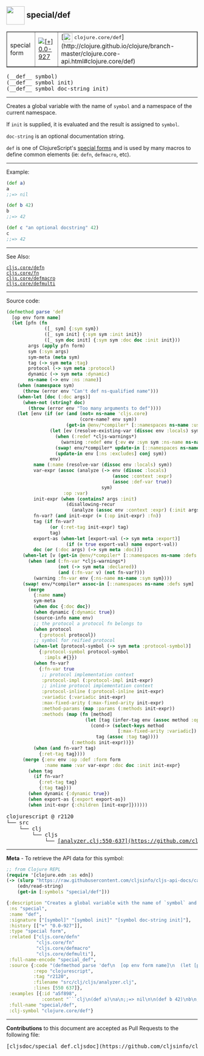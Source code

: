 ## <img width="48px" valign="middle" src="http://i.imgur.com/Hi20huC.png"> special/def

 <table border="1">
<tr>

<td>special form</td>
<td><a href="https://github.com/cljsinfo/cljs-api-docs/tree/0.0-927"><img valign="middle" alt="[+] 0.0-927" src="https://img.shields.io/badge/+-0.0--927-lightgrey.svg"></a> </td>
<td>
[<img height="24px" valign="middle" src="http://i.imgur.com/1GjPKvB.png"> <samp>clojure.core/def</samp>](http://clojure.github.io/clojure/branch-master/clojure.core-api.html#clojure.core/def)
</td>
</tr>
</table>

 <samp>
(__def__ symbol)<br>
</samp>
 <samp>
(__def__ symbol init)<br>
</samp>
 <samp>
(__def__ symbol doc-string init)<br>
</samp>

---

Creates a global variable with the name of `symbol` and a namespace of the
current namespace.

If `init` is supplied, it is evaluated and the result is assigned to `symbol`.

`doc-string` is an optional documentation string.

`def` is one of ClojureScript's [special forms](http://clojure.org/special_forms)
and is used by many macros to define common elements (ie: `defn`, `defmacro`,
etc).

---

Example:

```clj
(def a)
a
;;=> nil

(def b 42)
b
;;=> 42

(def c "an optional docstring" 42)
c
;;=> 42
```

---

See Also:

[`cljs.core/defn`](cljs.core_defn.md)<br>
[`cljs.core/fn`](cljs.core_fn.md)<br>
[`cljs.core/defmacro`](cljs.core_defmacro.md)<br>
[`cljs.core/defmulti`](cljs.core_defmulti.md)<br>

---


Source code:

```clj
(defmethod parse 'def
  [op env form name]
  (let [pfn (fn
              ([_ sym] {:sym sym})
              ([_ sym init] {:sym sym :init init})
              ([_ sym doc init] {:sym sym :doc doc :init init}))
        args (apply pfn form)
        sym (:sym args)
        sym-meta (meta sym)
        tag (-> sym meta :tag)
        protocol (-> sym meta :protocol)
        dynamic (-> sym meta :dynamic)
        ns-name (-> env :ns :name)]
    (when (namespace sym)
      (throw (error env "Can't def ns-qualified name")))
    (when-let [doc (:doc args)]
      (when-not (string? doc)
        (throw (error env "Too many arguments to def"))))
    (let [env (if (or (and (not= ns-name 'cljs.core)
                           (core-name? env sym))
                      (get-in @env/*compiler* [::namespaces ns-name :uses sym]))
                (let [ev (resolve-existing-var (dissoc env :locals) sym)]
                  (when (:redef *cljs-warnings*)
                    (warning :redef env {:ev ev :sym sym :ns-name ns-name}))
                  (swap! env/*compiler* update-in [::namespaces ns-name :excludes] conj sym)
                  (update-in env [:ns :excludes] conj sym))
                env)
          name (:name (resolve-var (dissoc env :locals) sym))
          var-expr (assoc (analyze (-> env (dissoc :locals)
                                       (assoc :context :expr)
                                       (assoc :def-var true))
                                   sym)
                     :op :var)
          init-expr (when (contains? args :init)
                      (disallowing-recur
                        (analyze (assoc env :context :expr) (:init args) sym)))
          fn-var? (and init-expr (= (:op init-expr) :fn))
          tag (if fn-var?
                (or (:ret-tag init-expr) tag)
                tag)
          export-as (when-let [export-val (-> sym meta :export)]
                      (if (= true export-val) name export-val))
          doc (or (:doc args) (-> sym meta :doc))]
      (when-let [v (get-in @env/*compiler* [::namespaces ns-name :defs sym])]
        (when (and (:fn-var *cljs-warnings*)
                   (not (-> sym meta :declared))
                   (and (:fn-var v) (not fn-var?)))
          (warning :fn-var env {:ns-name ns-name :sym sym})))
      (swap! env/*compiler* assoc-in [::namespaces ns-name :defs sym]
        (merge 
          {:name name}
          sym-meta
          (when doc {:doc doc})
          (when dynamic {:dynamic true})
          (source-info name env)
          ;; the protocol a protocol fn belongs to
          (when protocol
            {:protocol protocol})
          ;; symbol for reified protocol
          (when-let [protocol-symbol (-> sym meta :protocol-symbol)]
            {:protocol-symbol protocol-symbol
              :impls #{}})
          (when fn-var?
            {:fn-var true
             ;; protocol implementation context
             :protocol-impl (:protocol-impl init-expr)
             ;; inline protocol implementation context
             :protocol-inline (:protocol-inline init-expr)
             :variadic (:variadic init-expr)
             :max-fixed-arity (:max-fixed-arity init-expr)
             :method-params (map :params (:methods init-expr))
             :methods (map (fn [method]
                             (let [tag (infer-tag env (assoc method :op :method))]
                               (cond-> (select-keys method
                                         [:max-fixed-arity :variadic])
                                 tag (assoc :tag tag))))
                        (:methods init-expr))})
          (when (and fn-var? tag)
            {:ret-tag tag})))
      (merge {:env env :op :def :form form
              :name name :var var-expr :doc doc :init init-expr}
        (when tag
          (if fn-var?
            {:ret-tag tag}
            {:tag tag}))
        (when dynamic {:dynamic true})
        (when export-as {:export export-as})
        (when init-expr {:children [init-expr]})))))
```

 <pre>
clojurescript @ r2120
└── src
    └── clj
        └── cljs
            └── <ins>[analyzer.clj:550-637](https://github.com/clojure/clojurescript/blob/r2120/src/clj/cljs/analyzer.clj#L550-L637)</ins>
</pre>


---

__Meta__ - To retrieve the API data for this symbol:

```clj
;; from Clojure REPL
(require '[clojure.edn :as edn])
(-> (slurp "https://raw.githubusercontent.com/cljsinfo/cljs-api-docs/catalog/cljs-api.edn")
    (edn/read-string)
    (get-in [:symbols "special/def"]))
```

```clj
{:description "Creates a global variable with the name of `symbol` and a namespace of the\ncurrent namespace.\n\nIf `init` is supplied, it is evaluated and the result is assigned to `symbol`.\n\n`doc-string` is an optional documentation string.\n\n`def` is one of ClojureScript's [special forms](http://clojure.org/special_forms)\nand is used by many macros to define common elements (ie: `defn`, `defmacro`,\netc).",
 :ns "special",
 :name "def",
 :signature ["[symbol]" "[symbol init]" "[symbol doc-string init]"],
 :history [["+" "0.0-927"]],
 :type "special form",
 :related ["cljs.core/defn"
           "cljs.core/fn"
           "cljs.core/defmacro"
           "cljs.core/defmulti"],
 :full-name-encode "special_def",
 :source {:code "(defmethod parse 'def\n  [op env form name]\n  (let [pfn (fn\n              ([_ sym] {:sym sym})\n              ([_ sym init] {:sym sym :init init})\n              ([_ sym doc init] {:sym sym :doc doc :init init}))\n        args (apply pfn form)\n        sym (:sym args)\n        sym-meta (meta sym)\n        tag (-> sym meta :tag)\n        protocol (-> sym meta :protocol)\n        dynamic (-> sym meta :dynamic)\n        ns-name (-> env :ns :name)]\n    (when (namespace sym)\n      (throw (error env \"Can't def ns-qualified name\")))\n    (when-let [doc (:doc args)]\n      (when-not (string? doc)\n        (throw (error env \"Too many arguments to def\"))))\n    (let [env (if (or (and (not= ns-name 'cljs.core)\n                           (core-name? env sym))\n                      (get-in @env/*compiler* [::namespaces ns-name :uses sym]))\n                (let [ev (resolve-existing-var (dissoc env :locals) sym)]\n                  (when (:redef *cljs-warnings*)\n                    (warning :redef env {:ev ev :sym sym :ns-name ns-name}))\n                  (swap! env/*compiler* update-in [::namespaces ns-name :excludes] conj sym)\n                  (update-in env [:ns :excludes] conj sym))\n                env)\n          name (:name (resolve-var (dissoc env :locals) sym))\n          var-expr (assoc (analyze (-> env (dissoc :locals)\n                                       (assoc :context :expr)\n                                       (assoc :def-var true))\n                                   sym)\n                     :op :var)\n          init-expr (when (contains? args :init)\n                      (disallowing-recur\n                        (analyze (assoc env :context :expr) (:init args) sym)))\n          fn-var? (and init-expr (= (:op init-expr) :fn))\n          tag (if fn-var?\n                (or (:ret-tag init-expr) tag)\n                tag)\n          export-as (when-let [export-val (-> sym meta :export)]\n                      (if (= true export-val) name export-val))\n          doc (or (:doc args) (-> sym meta :doc))]\n      (when-let [v (get-in @env/*compiler* [::namespaces ns-name :defs sym])]\n        (when (and (:fn-var *cljs-warnings*)\n                   (not (-> sym meta :declared))\n                   (and (:fn-var v) (not fn-var?)))\n          (warning :fn-var env {:ns-name ns-name :sym sym})))\n      (swap! env/*compiler* assoc-in [::namespaces ns-name :defs sym]\n        (merge \n          {:name name}\n          sym-meta\n          (when doc {:doc doc})\n          (when dynamic {:dynamic true})\n          (source-info name env)\n          ;; the protocol a protocol fn belongs to\n          (when protocol\n            {:protocol protocol})\n          ;; symbol for reified protocol\n          (when-let [protocol-symbol (-> sym meta :protocol-symbol)]\n            {:protocol-symbol protocol-symbol\n              :impls #{}})\n          (when fn-var?\n            {:fn-var true\n             ;; protocol implementation context\n             :protocol-impl (:protocol-impl init-expr)\n             ;; inline protocol implementation context\n             :protocol-inline (:protocol-inline init-expr)\n             :variadic (:variadic init-expr)\n             :max-fixed-arity (:max-fixed-arity init-expr)\n             :method-params (map :params (:methods init-expr))\n             :methods (map (fn [method]\n                             (let [tag (infer-tag env (assoc method :op :method))]\n                               (cond-> (select-keys method\n                                         [:max-fixed-arity :variadic])\n                                 tag (assoc :tag tag))))\n                        (:methods init-expr))})\n          (when (and fn-var? tag)\n            {:ret-tag tag})))\n      (merge {:env env :op :def :form form\n              :name name :var var-expr :doc doc :init init-expr}\n        (when tag\n          (if fn-var?\n            {:ret-tag tag}\n            {:tag tag}))\n        (when dynamic {:dynamic true})\n        (when export-as {:export export-as})\n        (when init-expr {:children [init-expr]})))))",
          :repo "clojurescript",
          :tag "r2120",
          :filename "src/clj/cljs/analyzer.clj",
          :lines [550 637]},
 :examples [{:id "a5f898",
             :content "```clj\n(def a)\na\n;;=> nil\n\n(def b 42)\nb\n;;=> 42\n\n(def c \"an optional docstring\" 42)\nc\n;;=> 42\n```"}],
 :full-name "special/def",
 :clj-symbol "clojure.core/def"}

```

---

__Contributions__ to this document are accepted as Pull Requests to the following file:

 <pre>
[cljsdoc/special_def.cljsdoc](https://github.com/cljsinfo/cljs-api-docs/blob/master/cljsdoc/special_def.cljsdoc)
</pre>

